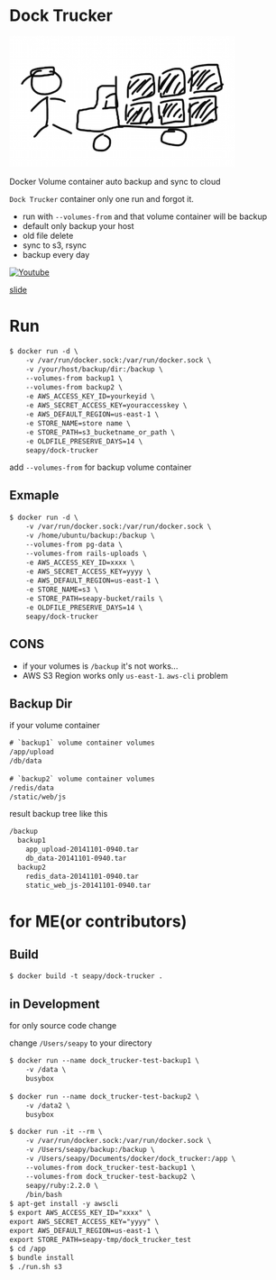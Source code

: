 # Dock Trucker

![Dock Trucker](images/dock-trucker-logo.png "Dock Trucker")

Docker Volume container auto backup and sync to cloud

`Dock Trucker` container only one run and forgot it.

* run with `--volumes-from` and that volume container will be backup
* default only backup your host
* old file delete
* sync to s3, rsync
* backup every day

[![Youtube](http://img.youtube.com/vi/peqidRTwTEs/0.jpg)](http://youtu.be/peqidRTwTEs)

[slide](http://slides.com/seapy/dock-trucker)


# Run

```
$ docker run -d \
    -v /var/run/docker.sock:/var/run/docker.sock \
    -v /your/host/backup/dir:/backup \
    --volumes-from backup1 \
    --volumes-from backup2 \
    -e AWS_ACCESS_KEY_ID=yourkeyid \
    -e AWS_SECRET_ACCESS_KEY=youraccesskey \
    -e AWS_DEFAULT_REGION=us-east-1 \
    -e STORE_NAME=store name \
    -e STORE_PATH=s3_bucketname_or_path \
    -e OLDFILE_PRESERVE_DAYS=14 \
    seapy/dock-trucker
```

add `--volumes-from` for backup volume container

## Exmaple 

```
$ docker run -d \
    -v /var/run/docker.sock:/var/run/docker.sock \
    -v /home/ubuntu/backup:/backup \
    --volumes-from pg-data \
    --volumes-from rails-uploads \
    -e AWS_ACCESS_KEY_ID=xxxx \
    -e AWS_SECRET_ACCESS_KEY=yyyy \
    -e AWS_DEFAULT_REGION=us-east-1 \
    -e STORE_NAME=s3 \
    -e STORE_PATH=seapy-bucket/rails \
    -e OLDFILE_PRESERVE_DAYS=14 \
    seapy/dock-trucker
```

## CONS

* if your volumes is `/backup` it's not works...
* AWS S3 Region works only `us-east-1`. `aws-cli` problem


## Backup Dir

if your volume container 

```
# `backup1` volume container volumes
/app/upload
/db/data

# `backup2` volume container volumes
/redis/data
/static/web/js
```

result backup tree like this

```
/backup
  backup1
    app_upload-20141101-0940.tar
    db_data-20141101-0940.tar
  backup2
    redis_data-20141101-0940.tar
    static_web_js-20141101-0940.tar
```


# for ME(or contributors)

## Build

```
$ docker build -t seapy/dock-trucker .
```

## in Development

for only source code change

change `/Users/seapy` to your directory

```
$ docker run --name dock_trucker-test-backup1 \
    -v /data \
    busybox

$ docker run --name dock_trucker-test-backup2 \
    -v /data2 \
    busybox
```

```
$ docker run -it --rm \
    -v /var/run/docker.sock:/var/run/docker.sock \
    -v /Users/seapy/backup:/backup \
    -v /Users/seapy/Documents/docker/dock_trucker:/app \
    --volumes-from dock_trucker-test-backup1 \
    --volumes-from dock_trucker-test-backup2 \
    seapy/ruby:2.2.0 \
    /bin/bash
$ apt-get install -y awscli
$ export AWS_ACCESS_KEY_ID="xxxx" \
export AWS_SECRET_ACCESS_KEY="yyyy" \
export AWS_DEFAULT_REGION=us-east-1 \
export STORE_PATH=seapy-tmp/dock_trucker_test
$ cd /app
$ bundle install
$ ./run.sh s3
```


